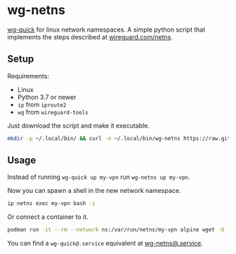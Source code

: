 # wg-netns

[wg-quick](https://git.zx2c4.com/wireguard-tools/about/src/man/wg-quick.8) for linux network namespaces.
A simple python script that implements the steps described at [wireguard.com/netns](https://www.wireguard.com/netns/#ordinary-containerization).

## Setup

Requirements:

- Linux
- Python 3.7 or newer
- `ip` from `iproute2`
- `wg` from `wireguard-tools`

Just download the script and make it executable.

~~~ bash
mkdir -p ~/.local/bin/ && curl -o ~/.local/bin/wg-netns https://raw.githubusercontent.com/dadevel/wg-netns/master/wg-netns.py && chmod 0755 ~/.local/bin/wg-netns
~~~

## Usage

Instead of running `wg-quick up my-vpn` run `wg-netns up my-vpn`.

Now you can spawn a shell in the new network namespace.

~~~ bash
ip netns exec my-vpn bash -i
~~~

Or connect a container to it.

~~~ bash
podman run -it --rm --network ns:/var/run/netns/my-vpn alpine wget -O - https://ipinfo.io
~~~

You can find a `wg-quick@.service` equivalent at [wg-netns@.service](./wg-netns@.service).

